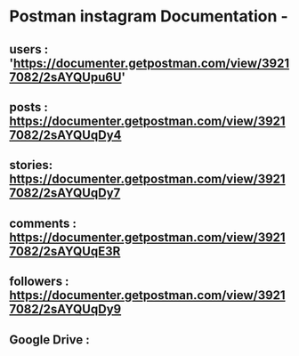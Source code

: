 # Postman instagram Documentation -
## users : 'https://documenter.getpostman.com/view/39217082/2sAYQUpu6U'

## posts : https://documenter.getpostman.com/view/39217082/2sAYQUqDy4

## stories: https://documenter.getpostman.com/view/39217082/2sAYQUqDy7

## comments : https://documenter.getpostman.com/view/39217082/2sAYQUqE3R

## followers : https://documenter.getpostman.com/view/39217082/2sAYQUqDy9

## Google Drive : 
